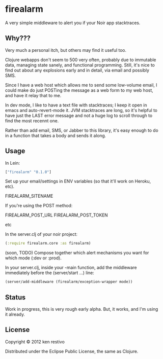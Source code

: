 # firealarm

A very simple middleware to alert you if your Noir app stacktraces.

## Why???

Very much a personal itch, but others may find it useful too.

Clojure webapps don't seem to 500 very often, probably due to immutable data, managing state sanely, and functional programming. Still, it's nice to find out about any explosions early and in detail, via email and possibly SMS.

Since I have a web host which allows me to send some low-volume email, I could make do just POSTing the message as a web form to my web host, and have it relay that to me.

In dev mode, I like to have a text file with stacktraces; I keep it  open in emacs and auto-revert-mode it. JVM stacktraces are long, so it's helpful to have just the LAST error message and not a huge log to scroll through to find the most recennt one.

Rather than add email, SMS, or Jabber to this library, it's easy enough to do in a function that takes a body and sends it along.

## Usage

In Lein:
```clojure
["firealarm" "0.1.0"]
```

Set up your email/settings in ENV variables (so that it'll work on Heroku, etc).


FIREALARM_SITENAME

If you're using the POST method:

FIREALARM_POST_URL
FIREALARM_POST_TOKEN

etc


In the server.clj of your noir project:

```clojure
(:require firealarm.core :as firealarm)

```


(soon, TODO) Compose together which alert mechanisms you want for which mode (:dev or :prod).

In your server.clj, inside your -main function, add the middleware immediately before the (server/start ...) line:

```clojure
(server/add-middleware (firealarm/exception-wrapper mode))
```

## Status

Work in progress, this is very rough early alpha. But, it works, and I'm using it already.

## License

Copyright © 2012 ken restivo

Distributed under the Eclipse Public License, the same as Clojure.
